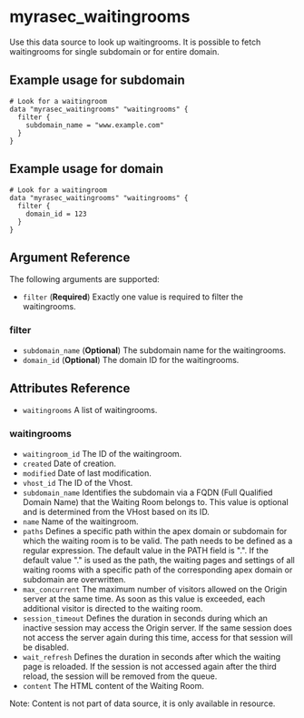 # myrasec_waitingrooms

Use this data source to look up waitingrooms. It is possible to fetch waitingrooms for single subdomain or for entire domain.

## Example usage for subdomain

```hcl
# Look for a waitingroom
data "myrasec_waitingrooms" "waitingrooms" {
  filter {
    subdomain_name = "www.example.com"
  }
}
```
## Example usage for domain

```hcl
# Look for a waitingroom
data "myrasec_waitingrooms" "waitingrooms" {
  filter {
    domain_id = 123
  }
}
```

## Argument Reference

The following arguments are supported:

* `filter` (**Required**) Exactly one value is required to filter the waitingrooms.

### filter
* `subdomain_name` (**Optional**) The subdomain name for the waitingrooms.
* `domain_id` (**Optional**) The domain ID for the waitingrooms.

## Attributes Reference
* `waitingrooms` A list of waitingrooms.

### waitingrooms
* `waitingroom_id` The ID of the waitingroom.
* `created` Date of creation.
* `modified` Date of last modification.
* `vhost_id` The ID of the Vhost.
* `subdomain_name` Identifies the subdomain via a FQDN (Full Qualified Domain Name) that the Waiting Room belongs to. This value is optional and is determined from the VHost based on its ID.
* `name` Name of the waitingroom.
* `paths` Defines a specific path within the apex domain or subdomain for which the waiting room is to be valid. The path needs to be defined as a regular expression. The default value in the PATH field is ".". If the default value "." is used as the path, the waiting pages and settings of all waiting rooms with a specific path of the corresponding apex domain or subdomain are overwritten.
* `max_concurrent` The maximum number of visitors allowed on the Origin server at the same time. As soon as this value is exceeded, each additional visitor is directed to the waiting room.
* `session_timeout` Defines the duration in seconds during which an inactive session may access the Origin server. If the same session does not access the server again during this time, access for that session will be disabled.
* `wait_refresh` Defines the duration in seconds after which the waiting page is reloaded. If the session is not accessed again after the third reload, the session will be removed from the queue.
* `content` The HTML content of the Waiting Room.

Note: Content is not part of data source, it is only available in resource.